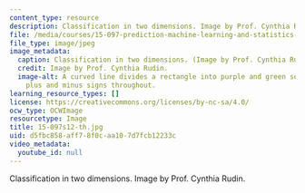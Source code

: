 ```yaml
---
content_type: resource
description: Classification in two dimensions. Image by Prof. Cynthia Rudin.
file: /media/courses/15-097-prediction-machine-learning-and-statistics-spring-2012/d5fbc858aff78f0caa107d7fcb12233c_15-097s12-th.jpg
file_type: image/jpeg
image_metadata:
  caption: Classification in two dimensions. (Image by Prof. Cynthia Rudin.)
  credit: Image by Prof. Cynthia Rudin.
  image-alt: A curved line divides a rectangle into purple and green sections, with
    plus and minus signs throughout.
learning_resource_types: []
license: https://creativecommons.org/licenses/by-nc-sa/4.0/
ocw_type: OCWImage
resourcetype: Image
title: 15-097s12-th.jpg
uid: d5fbc858-aff7-8f0c-aa10-7d7fcb12233c
video_metadata:
  youtube_id: null
---
```

Classification in two dimensions. Image by Prof. Cynthia Rudin.